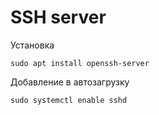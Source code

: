 # SSH server

Установка

    sudo apt install openssh-server

Добавление в автозагрузку

    sudo systemctl enable sshd
